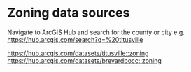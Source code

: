 # Zoning data sources
Navigate to ArcGIS Hub and search for the county or city e.g.
https://hub.arcgis.com/search?q=%20titusville

https://hub.arcgis.com/datasets/titusville::zoning
https://hub.arcgis.com/datasets/brevardbocc::zoning

